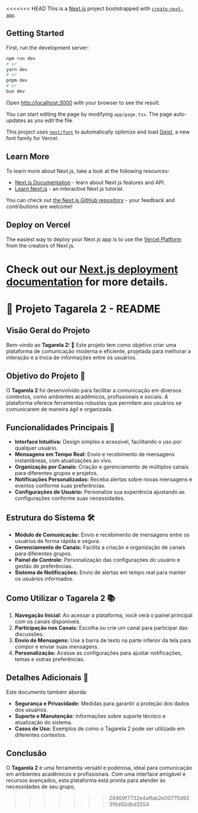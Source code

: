 <<<<<<< HEAD
This is a [Next.js](https://nextjs.org) project bootstrapped with [`create-next-app`](https://nextjs.org/docs/app/api-reference/cli/create-next-app).

## Getting Started

First, run the development server:

```bash
npm run dev
# or
yarn dev
# or
pnpm dev
# or
bun dev
```

Open [http://localhost:3000](http://localhost:3000) with your browser to see the result.

You can start editing the page by modifying `app/page.tsx`. The page auto-updates as you edit the file.

This project uses [`next/font`](https://nextjs.org/docs/app/building-your-application/optimizing/fonts) to automatically optimize and load [Geist](https://vercel.com/font), a new font family for Vercel.

## Learn More

To learn more about Next.js, take a look at the following resources:

- [Next.js Documentation](https://nextjs.org/docs) - learn about Next.js features and API.
- [Learn Next.js](https://nextjs.org/learn) - an interactive Next.js tutorial.

You can check out [the Next.js GitHub repository](https://github.com/vercel/next.js) - your feedback and contributions are welcome!

## Deploy on Vercel

The easiest way to deploy your Next.js app is to use the [Vercel Platform](https://vercel.com/new?utm_medium=default-template&filter=next.js&utm_source=create-next-app&utm_campaign=create-next-app-readme) from the creators of Next.js.

Check out our [Next.js deployment documentation](https://nextjs.org/docs/app/building-your-application/deploying) for more details.
=======
# 📄 Projeto Tagarela 2 - README

## Visão Geral do Projeto
Bem-vindo ao **Tagarela 2**! 🎉 Este projeto tem como objetivo criar uma plataforma de comunicação moderna e eficiente, projetada para melhorar a interação e a troca de informações entre os usuários.

## Objetivo do Projeto 🎯
O **Tagarela 2** foi desenvolvido para facilitar a comunicação em diversos contextos, como ambientes acadêmicos, profissionais e sociais. A plataforma oferece ferramentas robustas que permitem aos usuários se comunicarem de maneira ágil e organizada.

## Funcionalidades Principais 🚀
- **Interface Intuitiva:** Design simples e acessível, facilitando o uso por qualquer usuário.
- **Mensagens em Tempo Real:** Envio e recebimento de mensagens instantâneas, com atualizações ao vivo.
- **Organização por Canais:** Criação e gerenciamento de múltiplos canais para diferentes grupos e projetos.
- **Notificações Personalizadas:** Receba alertas sobre novas mensagens e eventos conforme suas preferências.
- **Configurações de Usuário:** Personalize sua experiência ajustando as configurações conforme suas necessidades.

## Estrutura do Sistema 🛠️
- **Módulo de Comunicação:** Envio e recebimento de mensagens entre os usuários de forma rápida e segura.
- **Gerenciamento de Canais:** Facilita a criação e organização de canais para diferentes grupos.
- **Painel de Controle:** Personalização das configurações do usuário e gestão de preferências.
- **Sistema de Notificações:** Envio de alertas em tempo real para manter os usuários informados.

## Como Utilizar o Tagarela 2 📚
1. **Navegação Inicial:** Ao acessar a plataforma, você verá o painel principal com os canais disponíveis.
2. **Participação nos Canais:** Escolha ou crie um canal para participar das discussões.
3. **Envio de Mensagens:** Use a barra de texto na parte inferior da tela para compor e enviar suas mensagens.
4. **Personalização:** Acesse as configurações para ajustar notificações, temas e outras preferências.

## Detalhes Adicionais 📝
Este documento também aborda:
- **Segurança e Privacidade:** Medidas para garantir a proteção dos dados dos usuários.
- **Suporte e Manutenção:** Informações sobre suporte técnico e atualização do sistema.
- **Casos de Uso:** Exemplos de como o Tagarela 2 pode ser utilizado em diferentes contextos.

## Conclusão
O **Tagarela 2** é uma ferramenta versátil e poderosa, ideal para comunicação em ambientes acadêmicos e profissionais. Com uma interface amigável e recursos avançados, esta plataforma está pronta para atender às necessidades de seu grupo.

>>>>>>> 29469f7732e4affab2e00770d923f6d92dbd3554
